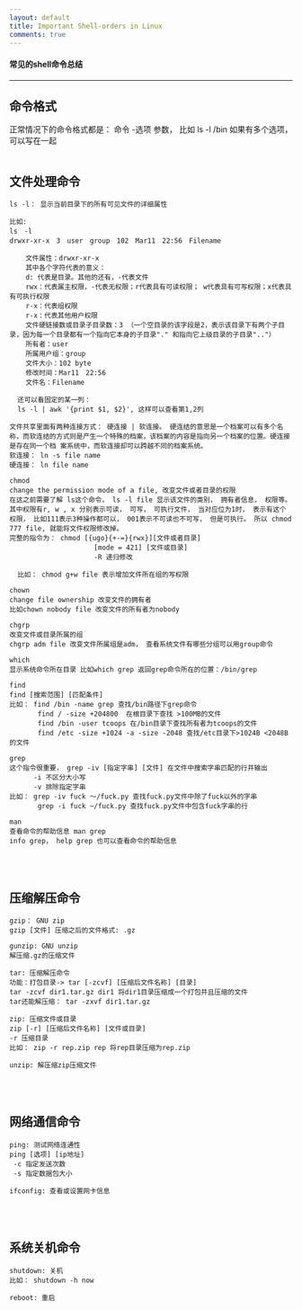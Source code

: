 ```yaml
---
layout: default
title: Important Shell-orders in Linux
comments: true
---
```


#### 常见的shell命令总结

--------------

## 命令格式

正常情况下的命令格式都是： 命令  -选项  参数， 比如 ls -l /bin
如果有多个选项， 可以写在一起
</br></br>


## 文件处理命令

```
ls -l： 显示当前目录下的所有可见文件的详细属性

比如:
ls　-l
drwxr-xr-x　3　user　group　102　Mar11　22:56　Filename

    文件属性：drwxr-xr-x
    其中各个字符代表的意义：
    d: 代表是目录。其他的还有，-代表文件
    rwx：代表属主权限，-代表无权限；r代表具有可读权限； w代表具有可写权限；x代表具有可执行权限
    r-x：代表组权限
    r-x：代表其他用户权限
    文件硬链接数或目录子目录数：3 （一个空目录的该字段是2，表示该目录下有两个子目录，因为每一个目录都有一个指向它本身的子目录"." 和指向它上级目录的子目录".."）
    所有者：user
    所属用户组：group
    文件大小：102 byte
    修改时间：Mar11　22:56
    文件名：Filename
    
  还可以看固定的某一列：
  ls -l | awk '{print $1, $2}', 这样可以查看第1,2列 
```

```
文件共享里面有两种连接方式： 硬连接 | 软连接。 硬连结的意思是一个档案可以有多个名称，而软连结的方式则是产生一个特殊的档案，该档案的内容是指向另一个档案的位置。硬连接是存在同一个档 案系统中，而软连接却可以跨越不同的档案系统。
软连接： ln -s file name
硬连接： ln file name
```

```
chmod
change the permission mode of a file, 改变文件或者目录的权限
在这之前需要了解 ls这个命令， ls -l file 显示该文件的类别， 拥有者信息， 权限等。
其中权限有r, w , x 分别表示可读， 可写， 可执行文件， 当对应位为1时， 表示有这个权限， 比如111表示3种操作都可以， 001表示不可读也不可写， 但是可执行。 所以 chmod 777 file, 就能将文件权限修改掉。
完整的指令为： chmod [{ugo}{+-=}{rwx}][文件或者目录]
                     [mode = 421] [文件或目录]
                     -R 递归修改
                     
  比如： chmod g+w file 表示增加文件所在组的写权限
```  


```
chown
change file ownership 改变文件的拥有者
比如chown nobody file 改变文件的所有者为nobody
```

```
chgrp 
改变文件或目录所属的组
chgrp adm file 改变文件所属组是adm， 查看系统文件有哪些分组可以用group命令
```

```
which
显示系统命令所在目录 比如which grep 返回grep命令所在的位置：/bin/grep
```

```
find
find [搜索范围] [匹配条件]
比如： find /bin -name grep 查找/bin路径下grep命令
       find / -size +204800  在根目录下查找 >100MB的文件
       find /bin -user tcoops 在/bin目录下查找所有者为tcoops的文件
       find /etc -size +1024 -a -size -2048 查找/etc目录下>1024B <2048B的文件
```       

```     
grep
这个指令很重要， grep -iv [指定字串] [文件] 在文件中搜索字串匹配的行并输出
      -i 不区分大小写
      -v 排除指定字串
比如： grep -iv fuck ～/fuck.py 查找fuck.py文件中除了fuck以外的字串
       grep -i fuck ~/fuck.py 查找fuck.py文件中包含fuck字串的行
```

```
man
查看命令的帮助信息 man grep
info grep， help grep 也可以查看命令的帮助信息  
```

</br> </br>

## 压缩解压命令

```
gzip： GNU zip
gzip [文件] 压缩之后的文件格式: .gz
```

```
gunzip: GNU unzip
解压缩.gz的压缩文件
```

```
tar: 压缩解压命令
功能：打包目录-> tar [-zcvf] [压缩后文件名称] [目录]
tar -zcvf dir1.tar.gz dir1 将dir1目录压缩成一个打包并且压缩的文件
tar还能解压缩： tar -zxvf dir1.tar.gz 
```


```
zip: 压缩文件或目录
zip [-r] [压缩后文件名称] [文件或目录]
-r 压缩目录
比如： zip -r rep.zip rep 将rep目录压缩为rep.zip
```


```
unzip: 解压缩zip压缩文件
```
</br> </br>


## 网络通信命令

```
ping: 测试网络连通性
ping [选项] [ip地址]
 -c 指定发送次数
 -s 指定数据包大小
```

```
ifconfig: 查看或设置网卡信息
```
</br> </br>

## 系统关机命令

```
shutdown: 关机
比如： shutdown -h now
```

```
reboot: 重启
```









